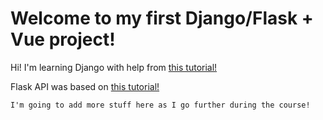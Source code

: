 # Welcome to my first Django/Flask + Vue project!

Hi! I'm learning Django with help from [this tutorial!](https://scotch.io/tutorials/building-a-universal-application-with-nuxtjs-and-django)

Flask API was based on [this tutorial!](https://www.youtube.com/watch?v=WxGBoY5iNXY)

```
I'm going to add more stuff here as I go further during the course!
```
